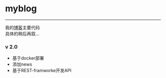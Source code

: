 # myblog
***
我的[博客](https://leemysw.top)主要代码  
具体的稍后再叙...

### v 2.0

- 基于docker部署
- 添加news
- 基于REST-framworke开发API
